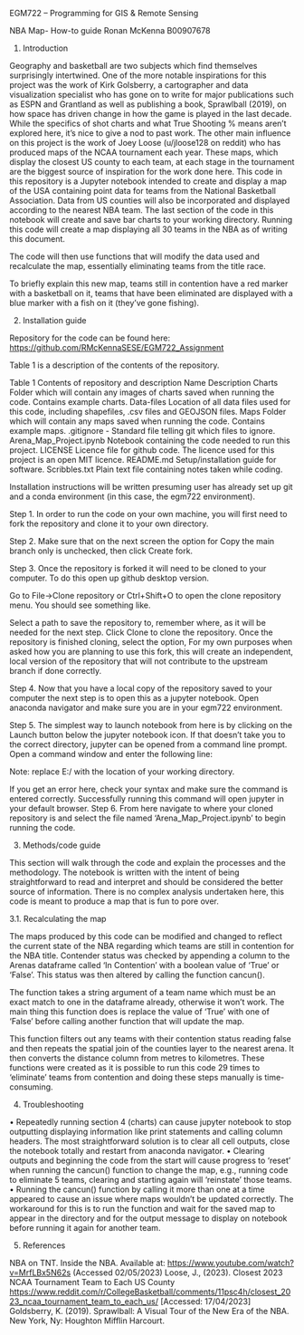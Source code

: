 EGM722 – Programming for GIS & Remote Sensing

NBA Map- How-to guide
Ronan McKenna
B00907678

1.	Introduction

Geography and basketball are two subjects which find themselves surprisingly intertwined. One of the more notable inspirations for this project was the work of Kirk Golsberry, a cartographer and data visualization specialist who has gone on to write for major publications such as ESPN and Grantland as well as publishing a book, Sprawlball (2019), on how space has driven change in how the game is played in the last decade. While the specifics of shot charts and what True Shooting % means aren’t explored here, it’s nice to give a nod to past work. The other main influence on this project is the work of Joey Loose (u/jloose128 on reddit) who has produced maps of the NCAA tournament each year. These maps, which display the closest US county to each team, at each stage in the tournament are the biggest source of inspiration for the work done here.
This code in this repository is a Jupyter notebook intended to create and display a map of the USA containing point data for teams from the National Basketball Association. Data from US counties will also be incorporated and displayed according to the nearest NBA team. The last section of the code in this notebook will create and save bar charts to your working directory. Running this code will create a map displaying all 30 teams in the NBA as of writing this document.
 

The code will then use functions that will modify the data used and recalculate the map, essentially eliminating teams from the title race.
 

To briefly explain this new map, teams still in contention have a red marker with a basketball on it, teams that have been eliminated are displayed with a blue marker with a fish on it (they’ve gone fishing).


2.	Installation guide

Repository for the code can be found here: https://github.com/RMcKennaSESE/EGM722_Assignment 

 

Table 1 is a description of the contents of the repository.


Table 1 Contents of repository and description
Name	Description
Charts 
	Folder which will contain any images of charts saved when running the code. Contains example charts.
Data-files 
	Location of all data files used for this code, including shapefiles, .csv files and GEOJSON files.
Maps 
	Folder which will contain any maps saved when running the code. Contains example maps.
.gitignore - 
	Standard file telling git which files to ignore.
Arena_Map_Project.ipynb 
	Notebook containing the code needed to run this project.
LICENSE 
	Licence file for github code. The licence used for this project is an open MIT licence.
README.md 
	Setup/installation guide for software.
Scribbles.txt 	Plain text file containing notes taken while coding.
		
Installation instructions will be written presuming user has already set up git and a conda environment (in this case, the egm722 environment).

Step 1. In order to run the code on your own machine, you will first need to fork the repository and clone it to your own directory.

 





Step 2. Make sure that on the next screen the option for Copy the main branch only is unchecked, then click Create fork.

 















Step 3. Once the repository is forked it will need to be cloned to your computer. To do this open up github desktop version.
 
















Go to File->Clone repository or Ctrl+Shift+O to open the clone repository menu. You should see something like.
 

Select a path to save the repository to, remember where, as it will be needed for the next step. Click Clone to clone the repository. Once the repository is finished cloning, select the option, For my own purposes when asked how you are planning to use this fork, this will create an independent, local version of the repository that will not contribute to the upstream branch if done correctly.








Step 4. Now that you have a local copy of the repository saved to your computer the next step is to open this as a jupyter notebook. Open anaconda navigator and make sure you are in your egm722 environment.

 

Step 5. The simplest way to launch notebook from here is by clicking on the Launch button below the jupyter notebook icon. If that doesn’t take you to the correct directory, jupyter can be opened from a command line prompt. Open a command window and enter the following line:
 
Note: replace E:/ with the location of your working directory.

 

If you get an error here, check your syntax and make sure the command is entered correctly. Successfully running this command will open jupyter in your default browser.
Step 6. From here navigate to where your cloned repository is and select the file named ‘Arena_Map_Project.ipynb’ to begin running the code.
 


3.	Methods/code guide

This section will walk through the code and explain the processes and the methodology. The notebook is written with the intent of being straightforward to read and interpret and should be considered the better source of information.  There is no complex analysis undertaken here, this code is meant to produce a map that is fun to pore over.

3.1.	Recalculating the map

The maps produced by this code can be modified and changed to reflect the current state of the NBA regarding which teams are still in contention for the NBA title. Contender status was checked by appending a column to the Arenas dataframe called ‘In Contention’ with a boolean value of ‘True’ or ‘False’. This status was then altered by calling the function cancun().
 

The function takes a string argument of a team name which must be an exact match to one in the dataframe already, otherwise it won’t work. The main thing this function does is replace the value of ‘True’ with one of ‘False’ before calling another function that will update the map.
 

This function filters out any teams with their contention status reading false and then repeats the spatial join of the counties layer to the nearest arena. It then converts the distance column from metres to kilometres. These functions were created as it is possible to run this code 29 times to ‘eliminate’ teams from contention and doing these steps manually is time-consuming.

4.	Troubleshooting

•	Repeatedly running section 4 (charts) can cause jupyter notebook to stop outputting displaying information like print statements and calling column headers. The most straightforward solution is to clear all cell outputs, close the notebook totally and restart from anaconda navigator.
•	Clearing outputs and beginning the code from the start will cause progress to ‘reset’ when running the cancun() function to change the map, e.g., running code to eliminate 5 teams, clearing and starting again will ‘reinstate’ those teams.
•	Running the cancun() function by calling it more than one at a time appeared to cause an issue where maps wouldn’t be updated correctly. The workaround for this is to run the function and wait for the saved map to appear in the directory and for the output message to display on notebook before running it again for another team.

5.	References

NBA on TNT. Inside the NBA. Available at: https://www.youtube.com/watch?v=MrfLBx5N62s (Accessed 02/05/2023)
Loose, J., (2023). Closest 2023 NCAA Tournament Team to Each US County https://www.reddit.com/r/CollegeBasketball/comments/11psc4h/closest_2023_ncaa_tournament_team_to_each_us/ [Accessed: 17/04/2023]
Goldsberry, K. (2019). Sprawlball: A Visual Tour of the New Era of the NBA. New York, Ny: Houghton Mifflin Harcourt.
